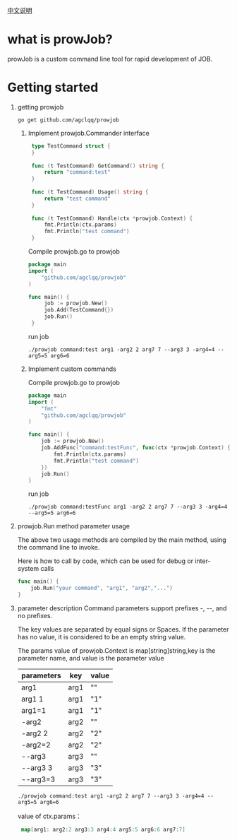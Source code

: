 [中文说明](Readme_zh.md)

# what is prowJob?

prowJob is a custom command line tool for rapid development of JOB.

# Getting started

1. getting prowjob
   ```shell
   go get github.com/agclqq/prowjob
   ```
    1. Implement prowjob.Commander interface
       ```go
        type TestCommand struct {
        }
     
        func (t TestCommand) GetCommand() string {
            return "command:test"
        }
     
        func (t TestCommand) Usage() string {
            return "test command"
        }
     
        func (t TestCommand) Handle(ctx *prowjob.Context) {
            fmt.Println(ctx.params)
            fmt.Println("test command")
        }
       ```
       Compile prowjob.go to prowjob
       ```go
       package main
       import (
           "github.com/agclqq/prowjob"
       )
       
       func main() {
            job := prowjob.New()
            job.Add(TestCommand{})
            job.Run()
        }
       ```
       run job
       ```shell
       ./prowjob command:test arg1 -arg2 2 arg7 7 --arg3 3 -arg4=4 --arg5=5 arg6=6
       ```
    2. Implement custom commands

       Compile prowjob.go to prowjob
        ```go
        package main
        import (
            "fmt"
            "github.com/agclqq/prowjob"
        )
    
        func main() {
            job := prowjob.New()
            job.AddFunc("command:testFunc", func(ctx *prowjob.Context) {
                fmt.Println(ctx.params)
                fmt.Println("test command")
            })
            job.Run()
        }
        ```
       run job
       ```shell
       ./prowjob command:testFunc arg1 -arg2 2 arg7 7 --arg3 3 -arg4=4 --arg5=5 arg6=6
       ```
3. prowjob.Run method parameter usage

   The above two usage methods are compiled by the main method, using the command line to invoke.

   Here is how to call by code, which can be used for debug or inter-system calls
    ```go
    func main() {
        job.Run("your command", "arg1", "arg2","...")
    }
    ```

4. parameter description
   Command parameters support prefixes -, --, and no prefixes.

   The key values are separated by equal signs or Spaces. If the parameter has no value, it is considered to be an empty
   string value.

   The params value of prowjob.Context is map[string]string,key is the parameter name, and value is the parameter value

   | parameters | key  | value |
   |------------|------|-------|
   | arg1       | arg1 | ""    |
   | arg1 1     | arg1 | "1"   |
   | arg1=1     | arg1 | "1"   |
   | -arg2      | arg2 | ""    |
   | -arg2 2    | arg2 | "2"   |
   | -arg2=2    | arg2 | "2"   |
   | --arg3     | arg3 | ""    |
   | --arg3 3   | arg3 | "3"   |
   | --arg3=3   | arg3 | "3"   |

   ```shell
   ./prowjob command:test arg1 -arg2 2 arg7 7 --arg3 3 -arg4=4 --arg5=5 arg6=6
   ```
   value of ctx.params：
   ```go
    map[arg1: arg2:2 arg3:3 arg4:4 arg5:5 arg6:6 arg7:7]
   ```
